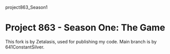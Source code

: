project863_Season1
# Project 863 - Season One: The Game

This fork is by Zetalasis, used for publishing my code.
Main branch is by 641ConstantSilver.
